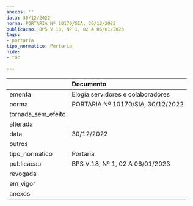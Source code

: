 ```yaml
---
anexos: ''
data: 30/12/2022
norma: PORTARIA Nº 10170/SIA, 30/12/2022
publicacao: BPS V.18, Nº 1, 02 A 06/01/2023
tags:
- portaria
tipo_normatico: Portaria
hide: 
- toc 
 
---
```


|                    | Documento                         |
|:-------------------|:----------------------------------|
| ementa             | Elogia servidores e colaboradores |
| norma              | PORTARIA Nº 10170/SIA, 30/12/2022 |
| tornada_sem_efeito |                                   |
| alterada           |                                   |
| data               | 30/12/2022                        |
| outros             |                                   |
| tipo_normatico     | Portaria                          |
| publicacao         | BPS V.18, Nº 1, 02 A 06/01/2023   |
| revogada           |                                   |
| em_vigor           |                                   |
| anexos             |                                   |